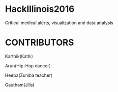 # HackIllinois2016
Critical medical alerts, visualization and data analysis


# CONTRIBUTORS

Karthik(Kathi)

Arun(Hip-Hop dancer)

Heeba(Zumba teacher)

Gautham(Jills)
